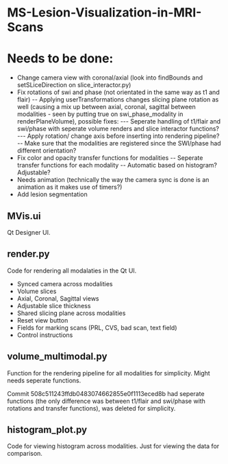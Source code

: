 # MS-Lesion-Visualization-in-MRI-Scans


# Needs to be done:


- Change camera view with coronal/axial (look into findBounds and setSLiceDirection on slice_interactor.py)
- Fix rotations of swi and phase (not orientated in the same way as t1 and flair)
-- Applying userTransformations changes slicing plane rotation as well (causing a mix up between axial, coronal, sagittal between modalities - seen by putting true on swi_phase_modality in renderPlaneVolume), possible fixes:
--- Seperate handling of t1/flair and swi/phase with seperate volume renders and slice interactor functions?
--- Apply rotation/ change axis before inserting into rendering pipeline?
-- Make sure that the modalities are registered since the SWI/phase had different orientation?
- Fix color and opacity transfer functions for modalities
-- Seperate transfer functions for each modality
-- Automatic based on histogram? Adjustable?
- Needs animation (technically the way the camera sync is done is an animation as it makes use of timers?)
- Add lesion segmentation



## MVis.ui
Qt Designer UI.

## render.py
Code for rendering all modalaties in the Qt UI.

- Synced camera across modalities
- Volume slices
- Axial, Coronal, Sagittal views
- Adjustable slice thickness
- Shared slicing plane across modalities
- Reset view button
- Fields for marking scans (PRL, CVS, bad scan, text field)
- Control instructions


## volume_multimodal.py
Function for the rendering pipeline for all modalities for simplicity. Might needs seperate functions. 

Commit 508c511243ffdb0483074662855e0f1113eced8b had seperate functions (the only difference was between t1/flair and swi/phase with rotations and transfer functions), was deleted for simplicity.

## histogram_plot.py
Code for viewing histogram across modalities. Just for viewing the data for comparison.


